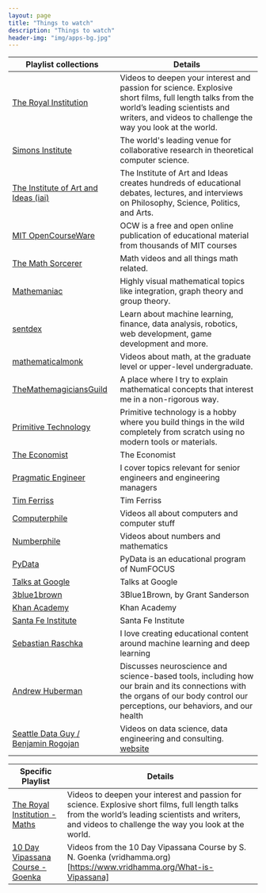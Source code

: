 ```yaml
---
layout: page
title: "Things to watch"
description: "Things to watch"
header-img: "img/apps-bg.jpg"
---
```


<style>
    a { text-decoration: underline; }
</style>
<!-- []()<br />[]() -->

| Playlist collections                                                                                 | Details                                                                                                                                                                                                  |
| ---------------------------------------------------------------------------------------------------- | -------------------------------------------------------------------------------------------------------------------------------------------------------------------------------------------------------- |
| [The Royal Institution](https://www.youtube.com/@TheRoyalInstitution/playlists)                      | Videos to deepen your interest and passion for science. Explosive short films, full length talks from the world’s leading scientists and writers, and videos to challenge the way you look at the world. |
| [Simons Institute](https://www.youtube.com/@SimonsInstituteTOC/playlists)                            | The world's leading venue for collaborative research in theoretical computer science.                                                                                                                    |
| [The Institute of Art and Ideas (iai)](https://www.youtube.com/@TheInstituteOfArtAndIdeas/playlists) | The Institute of Art and Ideas creates hundreds of educational debates, lectures, and interviews on Philosophy, Science, Politics, and Arts.                                                             |
| [MIT OpenCourseWare](https://www.youtube.com/@mitocw/playlists)                                      | OCW is a free and open online publication of educational material from thousands of MIT courses                                                                                                          |
| [The Math Sorcerer](https://www.youtube.com/@TheMathSorcerer/playlists)                              | Math videos and all things math related.                                                                                                                                                                 |
| [Mathemaniac](https://www.youtube.com/@mathemaniac/playlists)                                        | Highly visual mathematical topics like integration, graph theory and group theory.                                                                                                                       |
| [sentdex](https://www.youtube.com/@sentdex/playlists)                                                | Learn about machine learning, finance, data analysis, robotics, web development, game development and more.                                                                                              |
| [mathematicalmonk](https://www.youtube.com/@mathematicalmonk/playlists)                              | Videos about math, at the graduate level or upper-level undergraduate.                                                                                                                                   |
| [TheMathemagiciansGuild](https://www.youtube.com/@TheMathemagiciansGuild/playlists)                  | A place where I try to explain mathematical concepts that interest me in a non-rigorous way.                                                                                                             |
| [Primitive Technology](https://www.youtube.com/@primitivetechnology9550/playlists)                   | Primitive technology is a hobby where you build things in the wild completely from scratch using no modern tools or materials.                                                                           |
| [The Economist](https://www.youtube.com/@TheEconomist/playlists)                                     | The Economist                                                                                                                                                                                            |
| [Pragmatic Engineer](https://www.youtube.com/@mrgergelyorosz/playlists)                              | I cover topics relevant for senior engineers and engineering managers                                                                                                                                    |
| [Tim Ferriss](https://www.youtube.com/@timferriss/playlists)                                         | Tim Ferriss                                                                                                                                                                                              |
| [Computerphile](https://www.youtube.com/@Computerphile/playlists)                                    | Videos all about computers and computer stuff                                                                                                                                                            |
| [Numberphile](https://www.youtube.com/@numberphile/playlists)                                        | Videos about numbers and mathematics                                                                                                                                                                     |
| [PyData](https://www.youtube.com/@PyDataTV/playlists)                                                | PyData is an educational program of NumFOCUS                                                                                                                                                             |
| [Talks at Google](https://www.youtube.com/@talksatgoogle/playlists)                                  | Talks at Google                                                                                                                                                                                          |
| [3blue1brown](https://www.youtube.com/@3blue1brown/playlists)                                        | 3Blue1Brown, by Grant Sanderson                                                                                                                                                                          |
| [Khan Academy](https://www.youtube.com/@khanacademy/playlists)                                       | Khan Academy                                                                                                                                                                                             |
| [Santa Fe Institute](https://www.youtube.com/@SFIScience/playlists)                                  | Santa Fe Institute                                                                                                                                                                                       |
| [Sebastian Raschka](https://www.youtube.com/@SebastianRaschka/playlists)                             | I love creating educational content around machine learning and deep learning                                                                                                                            |
| [Andrew Huberman](https://www.youtube.com/@hubermanlab/playlists)                                    | Discusses neuroscience and science-based tools, including how our brain and its connections with the organs of our body control our perceptions, our behaviors, and our health                           |
| [Seattle Data Guy / Benjamin Rogojan](https://www.youtube.com/@SeattleDataGuy/playlists)             | Videos on data science, data engineering and consulting. [website](https://www.theseattledataguy.com/)                                                                                                   |

| Specific Playlist                                                                                                    | Details                                                                                                                                                                                                  |
| -------------------------------------------------------------------------------------------------------------------- | -------------------------------------------------------------------------------------------------------------------------------------------------------------------------------------------------------- |
| [The Royal Institution - Maths](https://www.youtube.com/watch?v=S1AEWuCFq6A&list=PLbnrZHfNEDZyDfeVsNBMNDUu-o5j9_QMb) | Videos to deepen your interest and passion for science. Explosive short films, full length talks from the world’s leading scientists and writers, and videos to challenge the way you look at the world. |
| [10 Day Vipassana Course - Goenka](https://www.youtube.com/playlist?list=PLPJVlVRVmhc4Z01fD57jbzycm9I6W054x)         | Videos from the 10 Day Vipassana Course by S. N. Goenka (vridhamma.org)[https://www.vridhamma.org/What-is-Vipassana]                                                                                     |

